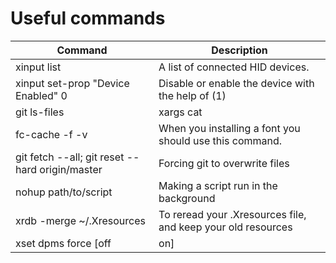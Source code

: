 # Useful commands

| Command				         | Description
| -------					 | -----------
| xinput list 					 | A list of connected HID devices.
| xinput set-prop <nr> "Device Enabled" 0	 | Disable or enable the device with the help of (1)
| git ls-files | xargs cat | wc -l		 | Count rows in a git repository
| fc-cache -f -v				 | When you installing a font you should use this command. 
| git fetch --all; git reset --hard origin/master| Forcing git to overwrite files
| nohup path/to/script				 | Making a script run in the background
| xrdb -merge ~/.Xresources			 | To reread your .Xresources file, and keep your old resources
| xset dpms force [off|on]			 | To turn off or on the monitor
